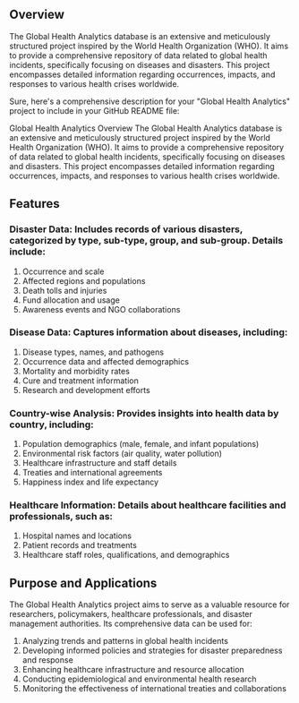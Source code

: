 ## Overview
The Global Health Analytics database is an extensive and meticulously structured project inspired by the World Health Organization (WHO). It aims to provide a comprehensive repository of data related to global health incidents, specifically focusing on diseases and disasters. This project encompasses detailed information regarding occurrences, impacts, and responses to various health crises worldwide.


Sure, here's a comprehensive description for your "Global Health Analytics" project to include in your GitHub README file:

Global Health Analytics
Overview
The Global Health Analytics database is an extensive and meticulously structured project inspired by the World Health Organization (WHO). It aims to provide a comprehensive repository of data related to global health incidents, specifically focusing on diseases and disasters. This project encompasses detailed information regarding occurrences, impacts, and responses to various health crises worldwide.

## Features
### Disaster Data: Includes records of various disasters, categorized by type, sub-type, group, and sub-group. Details include:
1. Occurrence and scale <br/>
2. Affected regions and populations <br/>
3. Death tolls and injuries <br/>
4. Fund allocation and usage <br/>
5. Awareness events and NGO collaborations 

### Disease Data: Captures information about diseases, including:
1. Disease types, names, and pathogens <br/>
2. Occurrence data and affected demographics <br/>
3. Mortality and morbidity rates <br/>
4. Cure and treatment information <br/>
5. Research and development efforts 


### Country-wise Analysis: Provides insights into health data by country, including:

1. Population demographics (male, female, and infant populations) <br/>
2. Environmental risk factors (air quality, water pollution) <br/>
3. Healthcare infrastructure and staff details <br/>
4. Treaties and international agreements <br/>
5. Happiness index and life expectancy

### Healthcare Information: Details about healthcare facilities and professionals, such as:

1. Hospital names and locations <br/>
2. Patient records and treatments <br/>
3. Healthcare staff roles, qualifications, and demographics


## Purpose and Applications
The Global Health Analytics project aims to serve as a valuable resource for researchers, policymakers, healthcare professionals, and disaster management authorities. Its comprehensive data can be used for:

1. Analyzing trends and patterns in global health incidents <br/>
2. Developing informed policies and strategies for disaster preparedness and response <br/>
3. Enhancing healthcare infrastructure and resource allocation <br/>
4. Conducting epidemiological and environmental health research <br/>
5. Monitoring the effectiveness of international treaties and collaborations
